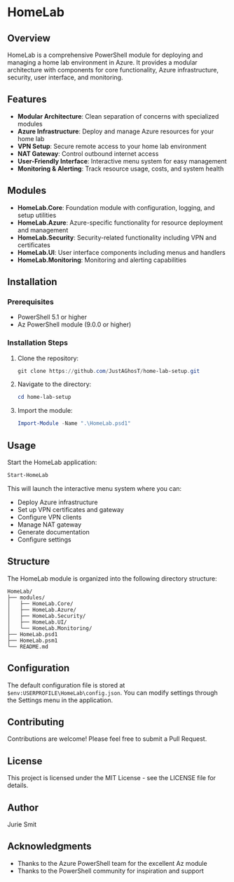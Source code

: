# HomeLab

## Overview

HomeLab is a comprehensive PowerShell module for deploying and managing a home lab environment in Azure. It provides a modular architecture with components for core functionality, Azure infrastructure, security, user interface, and monitoring.

## Features

- **Modular Architecture**: Clean separation of concerns with specialized modules
- **Azure Infrastructure**: Deploy and manage Azure resources for your home lab
- **VPN Setup**: Secure remote access to your home lab environment
- **NAT Gateway**: Control outbound internet access
- **User-Friendly Interface**: Interactive menu system for easy management
- **Monitoring & Alerting**: Track resource usage, costs, and system health

## Modules

- **HomeLab.Core**: Foundation module with configuration, logging, and setup utilities
- **HomeLab.Azure**: Azure-specific functionality for resource deployment and management
- **HomeLab.Security**: Security-related functionality including VPN and certificates
- **HomeLab.UI**: User interface components including menus and handlers
- **HomeLab.Monitoring**: Monitoring and alerting capabilities

## Installation

### Prerequisites

- PowerShell 5.1 or higher
- Az PowerShell module (9.0.0 or higher)

### Installation Steps

1. Clone the repository:
   ```powershell
   git clone https://github.com/JustAGhosT/home-lab-setup.git
   ```

2. Navigate to the directory:
   ```powershell
   cd home-lab-setup
   ```

3. Import the module:
   ```powershell
   Import-Module -Name ".\HomeLab.psd1"
   ```

## Usage

Start the HomeLab application:

```powershell
Start-HomeLab
```

This will launch the interactive menu system where you can:

- Deploy Azure infrastructure
- Set up VPN certificates and gateway
- Configure VPN clients
- Manage NAT gateway
- Generate documentation
- Configure settings

## Structure

The HomeLab module is organized into the following directory structure:

```
HomeLab/
├── modules/
│   ├── HomeLab.Core/
│   ├── HomeLab.Azure/
│   ├── HomeLab.Security/
│   ├── HomeLab.UI/
│   └── HomeLab.Monitoring/
├── HomeLab.psd1
├── HomeLab.psm1
└── README.md
```

## Configuration

The default configuration file is stored at `$env:USERPROFILE\HomeLab\config.json`. You can modify settings through the Settings menu in the application.

## Contributing

Contributions are welcome! Please feel free to submit a Pull Request.

## License

This project is licensed under the MIT License - see the LICENSE file for details.

## Author

Jurie Smit

## Acknowledgments

- Thanks to the Azure PowerShell team for the excellent Az module
- Thanks to the PowerShell community for inspiration and support
